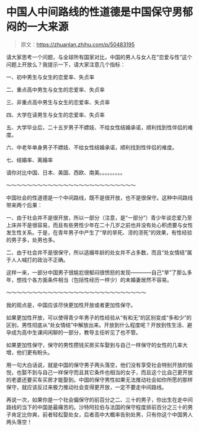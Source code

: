 # 中国人中间路线的性道德是中国保守男郁闷的一大来源

> 原文：<https://zhuanlan.zhihu.com/p/50483195>

请大家思考一个问题，与全球所有国家对比，中国的男人与女人在“恋爱与性”这个问题上开放么？我提示一下，请大家注意几个指标：

一、初中男生与女生的恋爱率、失贞率

二、重点高中男生与女生的恋爱率、失贞率

三、非重点高中男生与女生的恋爱率、失贞率

四、大学在读男生与女生的恋爱率、失贞率

五、大学毕业后，二十五岁男子不嫖妓、不给女性结婚承诺，顺利找到性伴侣的难度。

六、中老年单身男子不嫖妓、不给女性结婚承诺，顺利找到性伴侣的难度。

七、结婚率、离婚率

请你对比中国、日本、美国、西欧、南美。。。。。。。。。

～～～～～～～～～～～～～～～～～～～～～～～～～

中国社会的性道德是一个中间路线，既不是很开放，也不是很保守。这种中间路线带来两个后果：

一、由于社会并不是很开放，所以一部分（注意，是“一部分”）青少年谈恋爱乃至上床并不是很容易，而且有些男性少年在二十几岁之前也并没有处心积虑要与女性发生性关系。于是，在青年男子中产生了“旱的旱死、涝的涝死”的效果，有性经验的男子多，处男也多。

二、由于社会并不是很保守，所以适婚年龄的处女并不占多数，而且“处女情结”属于人人喊打的政治不正确。

这样一来，一部分中国男子很尴尬很郁闷很愤怒的发现————自己“旱”了那么多年，想找个各方面条件相当（包括性经历一样少）的未婚妻居然不容易。

～～～～～～～～～～～～～～～～～～～～～～～～～～～

我的观点是，中国应该尽快更加性开放或者更加性保守。

如果更加性开放，可以使得青少年男子的性经验从“有和无”的区别变成“多和少”的区别，男性彻底从“处女情结”中解放出来。开放到什么程度呢？开放到性生活、避孕成为高中生课间闲聊的一部分，教导主任听见了也不管。

如果更加性保守，保守的男性攒钱买房买车娶到与自己一样保守的女性的几率大增，他们更有盼头。

用一句大白话说，就是中国的保守男子两头落空，他们没有享受社会特别开放的愉悦，也娶不到与自己一样保守而且其它条件也相当的女子，而且这个比自己更开放的老婆还要买车买房才能娶到。中国的保守男性如果无法推动社会如你所愿的那样保守，就应该反过来极力推动社会变得更开放，一定不要走中间路线。

再说一次，如果你是一个社会偏保守的前百分之二、三十的男子，你出生在走中间路线的当下的中国是最痛苦的。沙特阿拉伯与法国的保守程度排前百分之三十的男子肯定比你爽，前者轻松娶处女，后者高中大概率告别处男，只有你这个中国男人两头落空！